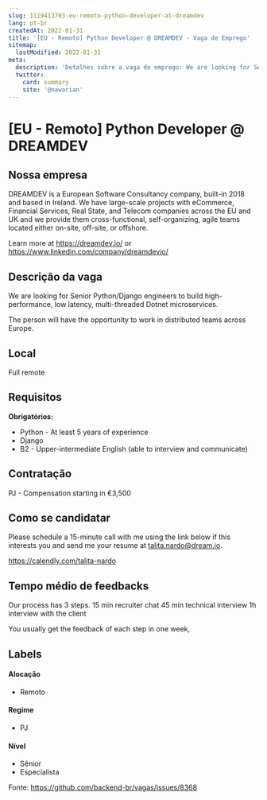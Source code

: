 ```yaml
---
slug: 1119413703-eu-remoto-python-developer-at-dreamdev
lang: pt-br
createdAt: 2022-01-31
title: '[EU - Remoto] Python Developer @ DREAMDEV - Vaga de Emprego'
sitemap:
  lastModified: 2022-01-31
meta:
  description: 'Detalhes sobre a vaga de emprego: We are looking for Senior Python/Django engineers to build high-performance, low latency, multi-threaded Dotnet microservices. The person will have the opportunity to work in distributed teams across Europe.'
  twitter:
    card: summary
    site: '@nawarian'
---
```


# [EU - Remoto] Python Developer @ DREAMDEV



## Nossa empresa

DREAMDEV is a European Software Consultancy company, built-in 2018 and based in Ireland.
We have large-scale projects with eCommerce, Financial Services, Real State, and Telecom companies across the EU and UK and we provide them cross-functional, self-organizing, agile teams located either on-site, off-site, or offshore.

Learn more at https://dreamdev.io/ or https://www.linkedin.com/company/dreamdevio/

## Descrição da vaga

We are looking for Senior Python/Django engineers to build high-performance, low latency, multi-threaded Dotnet microservices.

The person will have the opportunity to work in distributed teams across Europe.

## Local

Full remote 

## Requisitos

**Obrigatórios:**
- Python - At least 5 years of experience 
- Django 
- B2 - Upper-intermediate English (able to interview and communicate)

## Contratação

PJ - Compensation starting in €3,500

## Como se candidatar

Please schedule a 15-minute call with me using the link below if this interests you and send me your resume at talita.nardo@dream.io.

https://calendly.com/talita-nardo

## Tempo médio de feedbacks

Our process has 3 steps. 
15 min recruiter chat
45 min technical interview
1h interview with the client

You usually get the feedback of each step in one week,

## Labels

#### Alocação
- Remoto

#### Regime
- PJ

#### Nível
- Sênior
- Especialista


Fonte: https://github.com/backend-br/vagas/issues/8368